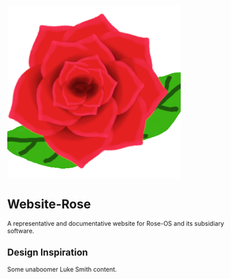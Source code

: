 ![logo](https://github.com/Rose-OS/Desktop-Rose/blob/master/images/rose1.png)
# Website-Rose

A representative and documentative website for Rose-OS and its subsidiary software.

## Design Inspiration
Some unaboomer Luke Smith content. 

